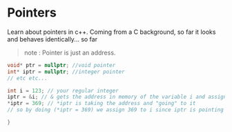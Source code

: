 # Pointers
Learn about pointers in c++. Coming from a C background, so far it looks and behaves identically... so far

> note : Pointer is just an address.

```cpp
void* ptr = nullptr; //void pointer
int* iptr = nullptr; //integer pointer
// etc etc...

int i = 123; // your regular integer
iptr = &i; // & gets the address in memory of the variable i and assigns it to iptr
*iptr = 369; // *iptr is taking the address and "going" to it
// so by doing (*iptr = 369) we assign 369 to i since iptr is pointing to i

}
```
